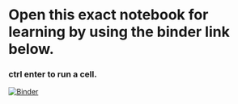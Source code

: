 # Open this exact notebook for learning by using the binder link below.
### ctrl enter to run a cell.
[![Binder](https://mybinder.org/badge_logo.svg)](https://mybinder.org/v2/gh/binder-oilgains/cpp-tips/main?filepath=cpp.ipynb)
